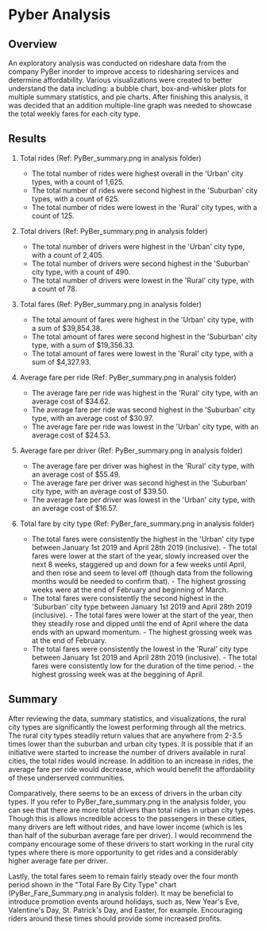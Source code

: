 # Pyber Analysis
## Overview

An exploratory analysis was conducted on rideshare data from the company PyBer inorder to improve access to ridesharing services and determine affordability. Various visualizations were created to better understand the data including: a bubble chart, box-and-whisker plots for multiple summary statistics, and pie charts. After finishing this analysis, it was decided that an addition multiple-line graph was needed to showcase the total weekly fares for each city type. 

## Results

1. Total rides (Ref: PyBer_summary.png in analysis folder)
    - The total number of rides were highest overall in the 'Urban' city types, with a count of 1,625.
    - The total number of rides were second highest in the 'Suburban' city types, with a count of 625.
    - The total number of rides were lowest in the 'Rural' city types, with a count of 125.
 
2. Total drivers (Ref: PyBer_summary.png in analysis folder)
    - The total number of drivers were highest in the 'Urban' city type, with a count of 2,405.
    - The total number of drivers were second highest in the 'Suburban' city type, with a count of 490.
    - The total number of drivers were lowest in the 'Rural' city type, with a count of 78. 
  
3. Total fares (Ref: PyBer_summary.png in analysis folder)
    - The total amount of fares were highest in the 'Urban' city type, with a sum of $39,854.38.
    - The total amount of fares were second highest in the 'Suburban' city type, with a sum of $19,356.33.
    - The total amount of fares were lowest in the 'Rural' city type, with a sum of $4,327.93. 
  
4. Average fare per ride (Ref: PyBer_summary.png in analysis folder)
    - The average fare per ride was highest in the 'Rural' city type, with an average cost of $34.62.
    - The average fare per ride was second highest in the 'Suburban' city type, with an average cost of $30.97.
    - The average fare per ride was lowest in the 'Urban' city type, with an average cost of $24.53.
  
5. Average fare per driver (Ref: PyBer_summary.png in analysis folder)
    - The average fare per driver was highest in the 'Rural' city type, with an average cost of $55.49.
    - The average fare per driver was second highest in the 'Suburban' city type, with an average cost of $39.50.
    - The average fare per driver was lowest in the 'Urban' city type, with an average cost of $16.57.
  
6. Total fare by city type (Ref: PyBer_fare_summary.png in analysis folder)
    - The total fares were consistently the highest in the 'Urban' city type between January 1st 2019 and April 28th 2019 (inclusive).
            - The total fares were lower at the start of the year, slowly  increased over the next 8 weeks, staggered up and down for a few                   weeks until April, and then rose and seem to level off (though data from the following months would be needed to confirm that).
            - The highest grossing weeks were at the end of February and beginning of March.
    - The total fares were consistently the second highest in the 'Suburban' city type between January 1st 2019 and April 28th 2019                   (inclusive).
          - The total fares were lower at the start of the year, then they steadily rose and dipped until the end of April where the data                   ends with an upward momentum.
          - The highest grossing week was at the end of February.
    - The total fares were consistently the lowest in the 'Rural' city type between January 1st 2019 and April 28th 2019 (inclusive).
          - The total fares were consistently low for the duration of the time period.
          - the highest grossing week was at the beggining of April.

## Summary

After reviewing the data, summary statistics, and visualizations, the rural city types are significantly the lowest performing through all the metrics. The rural city types steadily return values that are anywhere from 2-3.5 times lower than the suburban and urban city types. It is possible that if an initiative were started to increase the number of drivers available in rural cities, the total rides would increase. In addition to an increase in rides, the average fare per ride would decrease, which would benefit the affordability of these underserved communities.

Comparatively, there seems to be an excess of drivers in the urban city types. If you refer to PyBer_fare_summary.png in the analysis folder, you can see that there are more total drivers than total rides in urban city types. Though this is allows incredible access to the passengers in these cities, many drivers are left without rides, and have lower income (which is les than half of the suburban average fare per driver).
I would recommend the company encourage some of these drivers to start working in the rural city types where there is more opportunity to get rides and a considerably higher average fare per driver.

Lastly, the total fares seem to remain fairly steady over the four month period shown in the "Total Fare By City Type" chart (PyBer_Fare_Summary.png in analysis folder). It may be beneficial to introduce promotion events around holidays, such as, New Year's Eve, Valentine's Day, St. Patrick's Day, and Easter, for example. Encouraging riders around these times should provide some increased profits.
